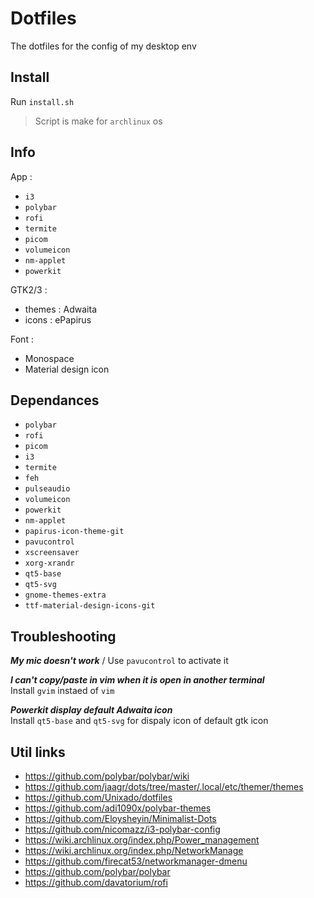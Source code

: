 Dotfiles
========

The dotfiles for the config of my desktop env

Install
-------

Run `install.sh`
> Script is make for `archlinux` os

Info
----

App :
 - `i3`
 - `polybar`
 - `rofi`
 - `termite`
 - `picom`
 - `volumeicon`
 - `nm-applet`
 - `powerkit`

GTK2/3 :
 - themes : Adwaita
 - icons : ePapirus

Font :
 - Monospace
 - Material design icon

Dependances
-----------

 - `polybar`
 - `rofi`
 - `picom`
 - `i3`
 - `termite`
 - `feh`
 - `pulseaudio`
 - `volumeicon`
 - `powerkit`
 - `nm-applet`
 - `papirus-icon-theme-git`
 - `pavucontrol`
 - `xscreensaver`
 - `xorg-xrandr`
 - `qt5-base`
 - `qt5-svg`
 - `gnome-themes-extra`
 - `ttf-material-design-icons-git`

Troubleshooting
---------------

***My mic doesn't work*** /
Use `pavucontrol` to activate it

***I can't copy/paste in vim when it is open in another terminal*** \
Install `gvim` instaed of `vim`

***Powerkit display default Adwaita icon*** \
Install `qt5-base` and `qt5-svg` for dispaly icon of default gtk icon
 
Util links
----------
- https://github.com/polybar/polybar/wiki
- https://github.com/jaagr/dots/tree/master/.local/etc/themer/themes
- https://github.com/Unixado/dotfiles
- https://github.com/adi1090x/polybar-themes
- https://github.com/Eloysheyin/Minimalist-Dots
- https://github.com/nicomazz/i3-polybar-config
- https://wiki.archlinux.org/index.php/Power_management
- https://wiki.archlinux.org/index.php/NetworkManage
- https://github.com/firecat53/networkmanager-dmenu
- https://github.com/polybar/polybar
- https://github.com/davatorium/rofi
